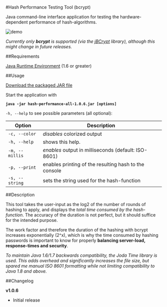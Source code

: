 #Hash Performance Testing Tool (bcrypt)

Java command-line interface application for testing the hardware-dependent performance of hash-algorithms.

![demo](http://i.imgur.com/RFCnuRY.gif)

_Currently only **bcrypt** is supported (via the [jBCrypt](http://www.mindrot.org/projects/jBCrypt/) library), although this might change in future releases._

##Requirements

[Java Runtime Environment](http://www.oracle.com/technetwork/java/javase/downloads/index.html) (1.6 or greater)

##Usage

[Download the packaged JAR file](https://github.com/cdraeger/hash-performance/blob/master/release/hash-performance-all-1.0.6.jar?raw=true)

Start the application with

**`java -jar hash-performance-all-1.0.6.jar [options]`**

`-h, --help` to see possible parameters (all optional):

Option                | Description
--------------------- | ------------------------------------------------------
`-c, --color`         | _disables_ colorized output
`-h, --help`          | shows this help.
`-m, --millis`        | _enables_ output in milliseconds (default: ISO-8601)
`-p, --print`         | enables printing of the resulting hash to the console
`-s, --string` <arg>  | sets the string used for the hash-function

##Description

This tool takes the user-input as the log2 of the number of rounds of hashing to apply, and displays the _total time consumed by the hash-function_. The accuracy of the duration is not perfect, but it should suffice for the intended purpose.

The work factor and therefore the duration of the hashing with bcrypt increases exponentially (2^x), which is why the time consumed by hashing passwords is important to know for properly __balancing server-load, response-times and security__.

_To maintain Java 1.6/1.7 backwards compatibility, the Joda Time library is used. This adds overhead and significantly increases the file size, but spared me manual ISO 8601 formatting while not limiting compatibility to Java 1.8 and above._

##Changelog

**v1.0.6**

* Initial release